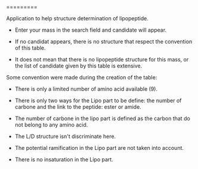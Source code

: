 =========

Application to help structure determination of lipopeptide.

- Enter your mass in the search field and candidate will appear. 

- If no candidat appears, there is no structure that respect the convention of this table. 

- It does not mean that there is no lipopeptide structure for this mass, or the list of candidate given by this table is extensive.
    
Some convention were made during the creation of the table:

- There is only a limited number of amino acid available (9).

- There is only two ways for the Lipo part to be define: the number of carbone and the link to the peptide: ester or amide.

- The number of carbone in the lipo part is defined as the carbon that do not belong to any amino acid.

- The L/D structure isn't discriminate here.

- The potential ramification in the Lipo part are not taken into account.

- There is no insaturation in the Lipo part.